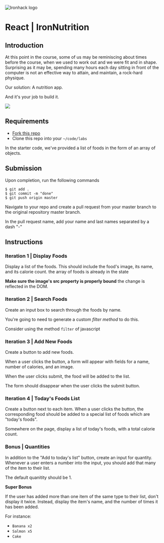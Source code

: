 ![Ironhack logo](https://i.imgur.com/1QgrNNw.png)

# React | IronNutrition

## Introduction

At this point in the course, some of us may be reminiscing about times before the course, when we used to work out and we were fit and in shape.  Surprising as it may be, spending many hours each day sitting in front of the computer is not an effective way to attain, and maintain, a rock-hard physique.  

Our solution: A nutrition app. 

And it's your job to build it. 

![](https://s3-eu-west-1.amazonaws.com/ih-materials/uploads/upload_0e106e84e22155f1d2775e37cd4aa865.gif)

## Requirements

- [Fork this repo](https://github.com/DeividZavala/PP-React-IronNutrition)
- Clone this repo into your `~/code/labs`

In the starter code, we've provided a list of foods in the form of an array of objects.

## Submission

Upon completion, run the following commands
```
$ git add .
$ git commit -m "done"
$ git push origin master
```
Navigate to your repo and create a pull request from your master branch to the original repository master branch.

In the pull request name, add your name and last names separated by a dash "-"

## Instructions

### Iteration 1 | Display Foods

Display a list of the foods. This should include the food's image, its name, and its calorie count. the array of foods is already in the state

**Make sure the image's src property is properly bound** the change is reflected in the DOM.  

### Iteration 2 | Search Foods

Create an input box to search through the foods by name.

You're going to need to generate a custom *filter method* to do this.

Consider using the method `filter` of javascript

### Iteration 3 | Add New Foods

Create a button to add new foods.

When a user clicks the button, a form will appear with fields for a name, number of calories, and an image.

When the user clicks submit, the food will be added to the list.

The form should disappear when the user clicks the submit button.  

### Iteration 4 | Today's Foods List

Create a button next to each item. When a user clicks the button, the corresponding food should be added to a special list of foods which are "today's foods".

Somewhere on the page, display a list of today's foods, with a total calorie count.

### Bonus | Quantities

In addition to the "Add to today's list" button, create an input for quantity. Whenever a user enters a number into the input, you should add that many of the item to their list.

The default quanitity should be 1.

**Super Bonus**

If the user has added more than one item of the same type to their list, don't display it twice. Instead, display the item's name, and the number of times it has been added.

For instance:

- `Banana x2`
- `Salmon x5`
- `Cake`